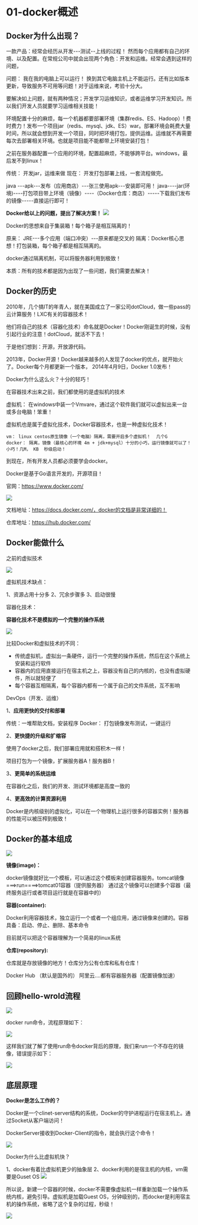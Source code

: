 # 01-docker概述


## Docker为什么出现？


一款产品：经常会经历从开发---测试--上线的过程！ 然而每个应用都有自己的环境、以及配置。在常规公司中就会出现两个角色：开发和运维。经常会遇到这样的问题，

问题： 我在我的电脑上可以运行！ 换到其它电脑主机上不能运行。还有比如版本更新，导致服务不可用等问题！对于运维来说，考验十分大。


要解决如上问题，就有两种情况；开发学习运维知识，或者运维学习开发知识。所以我们开发人员就要学习运维相关技能！


环境配置十分的麻烦，每一个机器都要部署环境（集群redis、ES、Hadoop）! 费时费力！发布一个项目jar（redis、mysql、jdk、ES）war。部署环境会耗费大量时间，所以就会想到开发一个项目，同时把环境打包，提供运维。运维就不再需要每次去部署相关环境。也就是项目能不能都带上环境安装打包！


之前在服务器配置一个应用的环境，配置超麻烦，不能够跨平台。windows，最后发不到linux！

传统： 开发jar，运维来做
现在： 开发打包部署上线，一套流程做完。


java ---apk---发布（应用商店）---张三使用apk---安装即可用！
java----jar(环境)----打包项目带上环境（镜像）----（Docker仓库：商店）-----下载我们发布的镜像-----直接运行即可！


**Docker给以上的问题，提出了解决方案！**
![](_v_images/20201230112936412_1108424057.png)

Docker的思想来自于集装箱！每个箱子是相互隔离的！

原来：
 JRE---多个应用（端口冲突）---原来都是交叉的
隔离：Docker核心思想！打包装箱，每个箱子都是相互隔离的。
 
docker通过隔离机制，可以将服务器利用到极致！


本质：所有的技术都是因为出现了一些问题，我们需要去解决！


## Docker的历史

2010年，几个搞IT的年青人，就在美国成立了一家公司dotCloud，做一些pass的云计算服务！LXC有关的容器技术！

他们将自己的技术（容器化技术）命名就是Docker！Docker刚诞生的时候，没有引起行业的注意！dotCloud，就活不下去！

于是他们想到：开源，开放源代码。


2013年，Docker开源！Docker越来越多的人发现了docker的优点，就开始火了。Docker每个月都更新一个版本，
2014年4月9日，Docker 1.0发布！


Docker为什么这么火？十分的轻巧！

在容器技术出来之前，我们都使用的是虚拟机的技术

虚拟机： 在windows中装一个Vmvare，通过这个软件我们就可以虚拟出来一台或多台电脑！笨重！

虚拟机也是属于虚拟化技术，Docker容器技术，也是一种虚拟化技术！
```
vm： linux centos原生镜像（一个电脑）隔离，需要开启多个虚拟机！  几个G
docker： 隔离，镜像（最核心的环境 4m + jdk+mysql）十分的小巧，运行镜像就可以了！小巧！几M， KB  秒级启动！
```

到现在，所有开发人员都必须要学会docker。

Docker是基于Go语言开发的，开源项目！

官网：https://www.docker.com/

![](_v_images/20201230140337571_2009971921.png)


文档地址：https://docs.docker.com/，docker的文档是非常详细的！

仓库地址：https://hub.docker.com/


## Docker能做什么


之前的虚拟技术

![](_v_images/20201230141921201_1680308937.png)


虚拟机技术缺点：

1、资源占用十分多
2、冗余步骤多
3、启动很慢


容器化技术：

**容器化技术不是模拟的一个完整的操作系统**

![](_v_images/20201230143234378_1542346109.png)


比较Docker和虚拟技术的不同：

- 传统虚拟机，虚拟出一条硬件，运行一个完整的操作系统，然后在这个系统上安装和运行软件
- 容器内的应用直接运行在宿主机之上，容器没有自己的内核的，也没有虚拟硬件，所以就轻便了
- 每个容器互相隔离，每个容器内都有一个属于自己的文件系统，互不影响


DevOps（开发、运维）

1、**应用更快的交付和部署**

传统：一堆帮助文档，安装程序
Docker： 打包镜像发布测试，一键运行

2、**更快捷的升级和扩缩容**

使用了docker之后，我们部署应用就和搭积木一样！

项目打包为一个镜像，扩展服务器A！服务器B！

3、**更简单的系统运维**

在容器化之后，我们的开发、测试环境都是高度一致的

4、**更高效的计算资源利用**

Docker是内核级别的虚拟化，可以在一个物理机上运行很多的容器实例！服务器的性能可以被压榨到极致！


## Docker的基本组成


![](_v_images/20201230144445379_2083434673.png)


**镜像(image)：**

docker镜像就好比一个模板，可以通过这个模板来创建容器服务。tomcat镜像===>run====>tomcat01容器（提供服务器）
通过这个镜像可以创建多个容器（最终服务运行或者项目运行就是在容器中的）

**容器(container):**

Docker利用容器技术，独立运行一个或者一个组应用，通过镜像来创建的。容器具备：启动、停止、删除、基本命令

目前就可以把这个容器理解为一个简易的linux系统

**仓库(repository):**

仓库就是存放镜像的地方！仓库分为公有仓库和私有仓库！

Docker Hub   （默认是国外的）   阿里云....都有容器服务器（配置镜像加速）



## 回顾hello-wrold流程

![](_v_images/20201230151019652_1565684776.png)


docker run命令，流程原理如下：


![](_v_images/20201230152231471_1346903541.png)


这样我们就了解了使用run命令docker背后的原理，我们来run一个不存在的镜像，错误提示如下：

![](_v_images/20201230152724386_782690560.png)



## 底层原理


**Docker是怎么工作的？**

Docker是一个clinet-server结构的系统，Docker的守护进程运行在宿主机上。通过Socket从客户端访问！

DockerServer接收到Docker-Client的指令，就会执行这个命令！

![](_v_images/20201230154300901_1342904045.png)


Docker为什么比虚拟机快？

1、docker有着比虚拟机更少的抽象层
2、docker利用的是宿主机的内核，vm需要是Guset OS
![](_v_images/20201230154953796_858528911.png)

所以说，新建一个容器的时候，docker不需要像虚拟机一样重新加载一个操作系统内核，避免引导。虚拟机是加载Guest OS，分钟级别的，而docker是利用宿主机的操作系统，省略了这个复杂的过程，秒级！

![](_v_images/20201230155645772_352782984.png)







